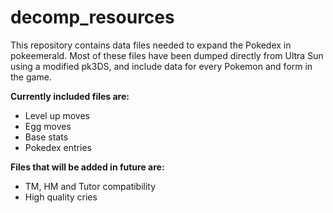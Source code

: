 # decomp_resources

This repository contains data files needed to expand the Pokedex in pokeemerald. Most of these files have been dumped directly from Ultra Sun 
using a modified pk3DS, 
and include data for every Pokemon and form in the game.


**Currently included files are:**


- Level up moves
- Egg moves
- Base stats
- Pokedex entries


**Files that will be added in future are:**


- TM, HM and Tutor compatibility
- High quality cries
